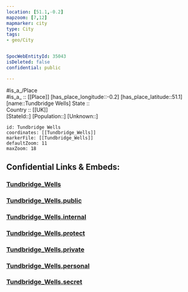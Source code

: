 ```yaml
---
location: [51.1,-0.2] 
mapzoom: [7,12] 
mapmarker: city 
type: City
tags:
- geo/City


SpocWebEntityId: 35043
isDeleted: false
confidential: public

---
```

#is_a_/Place  
#is_a_ :: [[Place]] 
[has_place_longitude::-0.2] 
[has_place_latitude::51.1] 
[name::Tundbridge Wells] 
State ::  
Country :: [[UK]]  
[StateId::] 
[Population::] 
[Unknown::] 


```leaflet
id: Tundbridge Wells
coordinates: [[Tundbridge_Wells]] 
markerFile: [[Tundbridge_Wells]] 
defaultZoom: 11 
maxZoom: 18
```


## Confidential Links & Embeds: 

### [Tundbridge_Wells](/_Standards/Earth/Continent/Europe/Europe~North/UK/England/Regions~England/South_East_England/Sussex~West/cities~WestSussex/Crawley/cities~Crawley/Tundbridge_Wells.md) 

### [Tundbridge_Wells.public](/_public/Earth/Continent/Europe/Europe~North/UK/England/Regions~England/South_East_England/Sussex~West/cities~WestSussex/Crawley/cities~Crawley/Tundbridge_Wells.public.md) 

### [Tundbridge_Wells.internal](/_internal/Earth/Continent/Europe/Europe~North/UK/England/Regions~England/South_East_England/Sussex~West/cities~WestSussex/Crawley/cities~Crawley/Tundbridge_Wells.internal.md) 

### [Tundbridge_Wells.protect](/_protect/Earth/Continent/Europe/Europe~North/UK/England/Regions~England/South_East_England/Sussex~West/cities~WestSussex/Crawley/cities~Crawley/Tundbridge_Wells.protect.md) 

### [Tundbridge_Wells.private](/_private/Earth/Continent/Europe/Europe~North/UK/England/Regions~England/South_East_England/Sussex~West/cities~WestSussex/Crawley/cities~Crawley/Tundbridge_Wells.private.md) 

### [Tundbridge_Wells.personal](/_personal/Earth/Continent/Europe/Europe~North/UK/England/Regions~England/South_East_England/Sussex~West/cities~WestSussex/Crawley/cities~Crawley/Tundbridge_Wells.personal.md) 

### [Tundbridge_Wells.secret](/_secret/Earth/Continent/Europe/Europe~North/UK/England/Regions~England/South_East_England/Sussex~West/cities~WestSussex/Crawley/cities~Crawley/Tundbridge_Wells.secret.md)

